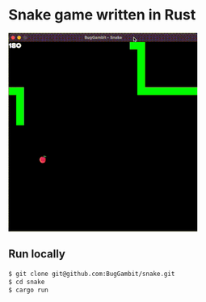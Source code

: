 # Snake game written in Rust

![Preview](./snake.gif)

## Run locally

```shell
$ git clone git@github.com:BugGambit/snake.git
$ cd snake
$ cargo run
```
